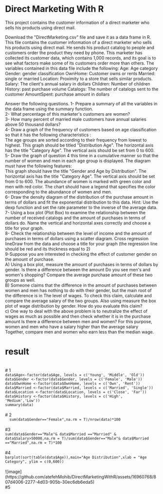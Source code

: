# Direct Marketing With R

This project contains the customer information of a direct marketer who sells his products using direct mail.

Download the "DirectMarketing.csv" file and save it as a data frame in R. This file contains the customer information of a direct marketer who sells his products using direct mail. He sends his product catalog to people and customers order the product they need by phone. This marketer has collected its customer data, which contains 1,000 records, and its goal is to see what factors make some of its customers order more than others.
The variables contained in this data file include the following:
Age: Age category
Gender: gender classification
OwnHome: Customer owns or rents
Married: single or married
Location: Proximity to a store that sells similar products.
Salary: The client's annual salary in dollars
Children: Number of children
History: past purchase volume
Catalogs: The number of catalogs sent to the customer
AmountSpent: purchase amount in dollars

Answer the following questions. 
1- Prepare a summary of all the variables in the data frame using the summary function.
<br>
2- What percentage of this marketer's customers are women?
<br>
3- How many percent of married male customers have annual salaries above 50 thousand dollars?
<br>
4- Draw a graph of the frequency of customers based on age classification so that it has the following characteristics :
<br>
The age groups are sorted according to their frequency from lowest to highest.
This graph should be titled "Distribution Age".
The horizontal axis has the title "Category Age".
The vertical axis should be set from 0 to 600.
<br>
5- Draw the graph of question 4 this time in a cumulative manner so that the number of women and men in each age group is displayed. The diagram must have the following features:
<br>
This graph should have the title "Gender and Age by Distribution".
The horizontal axis has the title "Category Age".
The vertical axis should be set from 0 to 600.
The abundance of women is marked with green color and men with red color.
The chart should have a legend that specifies the color corresponding to the abundance of women and men.
<br>
6- Draw the density diagram of the distribution of the purchase amount in terms of dollars and fit the exponential distribution to this data.
Hint: Use the dexp function and set the rate parameter to the inverse of the average data.
<br>
7- Using a box plot (Plot Box) to examine the relationship between the number of received catalogs and the amount of purchases in terms of dollars do. Name the vertical and horizontal axes correctly and choose a title for your graph.
<br>
8- Check the relationship between the level of income and the amount of purchases in terms of dollars using a scatter diagram. Cross regression lineDraw from the data and choose a title for your graph (the regression line should be red and its thickness equal to 2)
<br>
9-Suppose you are interested in checking the effect of customer gender on the amount of purchase.
<br>
A) Using a box plot, measure the amount of purchases in terms of dollars by gender. Is there a difference between the amount
Do you see men's and women's shopping? Compare the average purchase amount of these two groups as well.
<br>
B) Someone claims that the difference in the amount of purchases between women and men has nothing to do with their gender, but the main root of the difference is in The level of wages. To check this claim, calculate and compare the average salary of the two groups. Also using measure the box plot of wage distribution by gender. How do you evaluate this claim?
<br>
c) One way to deal with the above problem is to neutralize the effect of wages as much as possible and then check whether it is in the purchase amount Is there a difference between men and women? For this purpose, women and men who have a salary higher than the average salary
Together, compare men and women who earn less than the median wage.

# result
<br>
# 1
<code>
data$Age<-factor(data$Age, levels = c('Young', 'Middle', 'Old'))
data$Gender <-factor(data$Gender, levels = c('Female', 'Male'))
data$OwnHome <-factor(data$OwnHome, levels = c('Own', 'Rent')) 
data$Married <-factor(data$Married, levels = c('Married', 'Single'))
data$Location <-factor(data$Location, levels = c('Close', 'Far'))
data$History <-factor(data$History, levels = c('High', 'Medium','Low'))
summary(data)
</code>
<br>
# 2
<code>
  sum(data$Gender=="Female",na.rm = T)/nrow(data)*100
</code>
<br>
#3
  <code>
sum(data$Gender=="Male"& data$Married =="Married" & data$Salary>50000,na.rm = T)/sum(data$Gender=="Male"& data$Married =="Married",na.rm = T)*100
</code>
<br>
#4
  <code>
barplot(sort(table(data$Age)),main="Age Distribution",xlab = "Age Category", ylim = c(0,600))
</code>
  <br>
![image](https://github.com/atefehMohib/DirectMarketingWithR/assets/16960768/807d4006-2277-4d03-905b-30ec6db6eda5)

<br>
#5
<code>
  
</code>


